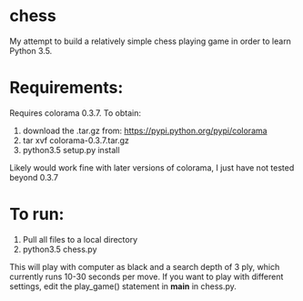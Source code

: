 # chess

My attempt to build a relatively simple chess playing game in order to learn Python 3.5.

# Requirements:
   Requires colorama 0.3.7. To obtain: 
   1. download the .tar.gz from: https://pypi.python.org/pypi/colorama
   2. tar xvf colorama-0.3.7.tar.gz
   3. python3.5 setup.py install
   
   Likely would work fine with later versions of colorama, I just have not tested beyond 0.3.7

# To run:
   1. Pull all files to a local directory
   2. python3.5 chess.py

   This will play with computer as black and a search depth of 3 ply, which currently runs 10-30 seconds per move.  If you want to play with different settings, edit the play_game() statement in __main__ in chess.py.
